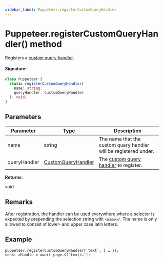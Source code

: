 ```yaml
---
sidebar_label: Puppeteer.registerCustomQueryHandler
---
```


# Puppeteer.registerCustomQueryHandler() method

Registers a [custom query handler](./puppeteer.customqueryhandler.md).

#### Signature:

```typescript
class Puppeteer {
  static registerCustomQueryHandler(
    name: string,
    queryHandler: CustomQueryHandler
  ): void;
}
```

## Parameters

| Parameter    | Type                                                    | Description                                                                |
| ------------ | ------------------------------------------------------- | -------------------------------------------------------------------------- |
| name         | string                                                  | The name that the custom query handler will be registered under.           |
| queryHandler | [CustomQueryHandler](./puppeteer.customqueryhandler.md) | The [custom query handler](./puppeteer.customqueryhandler.md) to register. |

**Returns:**

void

## Remarks

After registration, the handler can be used everywhere where a selector is expected by prepending the selection string with `<name>/`. The name is only allowed to consist of lower- and upper case latin letters.

## Example

```
puppeteer.registerCustomQueryHandler('text', { … });
const aHandle = await page.$('text/…');
```

